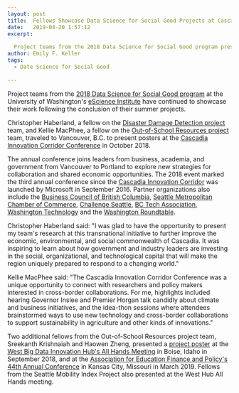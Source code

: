 ```yaml
---
layout: post
title:  Fellows Showcase Data Science for Social Good Projects at Cascadia Conference
date:   2019-04-20 1:57:12
excerpt:
  
  Project teams from the 2018 Data Science for Social Good program presented posters at several conferences in the U.S. and Canada
author: Emily F. Keller
tags:
  - Date Science for Social Good
  
---
```


Project teams from the [2018 Data Science for Social Good program](https://escience.washington.edu/data-science-for-social-good-program-results/) at the University of Washington's [eScience Institute](https://escience.washington.edu/) have continued to showcase their work following the conclusion of their summer projects.

Christopher Haberland, a fellow on the [Disaster Damage Detection project](/images/news/dssg_disasters_poster.pdf) team, and Kellie MacPhee, a fellow on the [Out-of-School Resources project](/images/news/dssg_osr_poster.pdf) team, traveled to Vancouver, B.C. to present posters at the [Cascadia Innovation Corridor Conference](https://cascadiaconference.com/) in October 2018. 

The annual conference joins leaders from business, academia, and government from Vancouver to Portland to explore new strategies for collaboration and shared economic opportunities.
The 2018 event marked the third annual conference since the [Cascadia Innovation Corridor](https://news.microsoft.com/2017/09/12/new-partnerships-advance-the-cascadia-innovation-corridor/) was launched by Microsoft in September 2016. Partner organizations also include the [Business Council of British Columbia](https://www.bcbc.com/), [Seattle Metropolitan Chamber of Commerce](https://www.seattlechamber.com/home), [Challenge Seattle](https://www.challengeseattle.com/), [BC Tech Association](http://www.wearebctech.com/), [Washington Technology](https://www.washingtontechnology.org/) and the [Washington Roundtable](http://www.waroundtable.com/).

Christopher Haberland said: "I was glad to have the opportunity to present my team's research at this transnational initiative to further improve the economic, environmental, and social commonwealth of Cascadia. It was inspiring to learn about how government and industry leaders are investing in the social, organizational, and technological capital that will make the region uniquely prepared to respond to a changing world."

Kellie MacPhee said: "The Cascadia Innovation Corridor Conference was a unique opportunity to connect with researchers and policy makers interested in cross-border collaborations. For me, highlights included hearing Governor Inslee and Premier Horgan talk candidly about climate and business initiatives, and the idea-thon sessions where attendees brainstormed ways to use new technology and cross-border collaborations to support sustainability in agriculture and other kinds of innovations."

Two additional fellows from the Out-of-School Resources project team, Sreekanth Krishnaiah and Haowen Zheng, presented a [project poster](/images/news/dssg_osr_poster2.pdf) at the [West Big Data Innovation Hub's All Hands Meeting](https://westbigdatahub.org/featured-events/all-hands-2018/) in Boise, Idaho in September 2018, and at the [Association for Education Finance and Policy's 44th Annual Conference](http://aefpweb.org/conferences/home) in Kansas City, Missouri in March 2019. Fellows from the Seattle Mobility Index Project also presented at the West Hub All Hands meeting.
